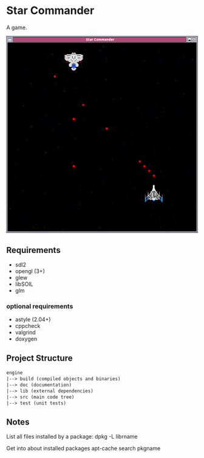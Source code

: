 # Star Commander #

A game.

![Screenshot of the game](screenshot.png)

## Requirements ##

* sdl2
* opengl (3+)
* glew
* libSOIL
* glm

### optional requirements ###

* astyle (2.04+)
* cppcheck
* valgrind
* doxygen

## Project Structure ##
```
engine
|--> build (compiled objects and binaries)
|--> doc (documentation)
|--> lib (external dependencies)
|--> src (main code tree)
|--> test (unit tests)
```

## Notes ##
List all files installed by a package:
dpkg -L librname

Get into about installed packages
apt-cache search pkgname
